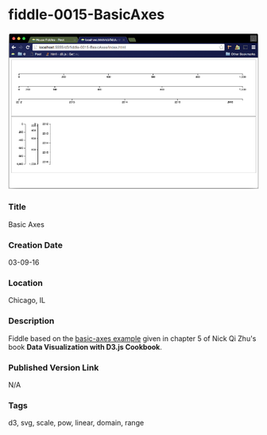 fiddle-0015-BasicAxes
======

![Screenshot](screenshot.png)


### Title

Basic Axes


### Creation Date

03-09-16


### Location

Chicago, IL


### Description

Fiddle based on the [basic-axes example](https://github.com/NickQiZhu/d3-cookbook/blob/master/src/chapter5/basic-axes.html)
given in chapter 5 of Nick Qi Zhu's book **Data Visualization with D3.js Cookbook**.


### Published Version Link

N/A


### Tags

d3, svg, scale, pow, linear, domain, range

